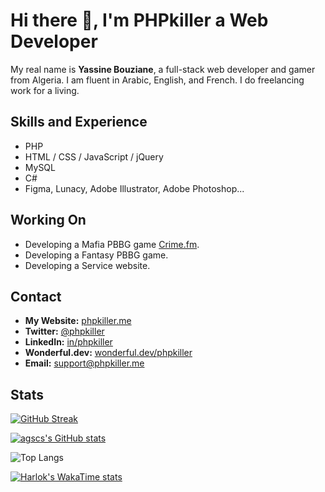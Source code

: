 # Hi there 👋, I'm PHPkiller a Web Developer

My real name is **Yassine Bouziane**, a full-stack web developer and gamer from Algeria. I am fluent in Arabic, English, and French. I do freelancing work for a living.

## Skills and Experience

- PHP
- HTML / CSS / JavaScript / jQuery
- MySQL
- C#
- Figma, Lunacy, Adobe Illustrator, Adobe Photoshop...

## Working On

- Developing a Mafia PBBG game [Crime.fm](https://crime.fm).
- Developing a Fantasy PBBG game.
- Developing a Service website.

## Contact

- **My Website:** [phpkiller.me](https://phpkiller.me)  
- **Twitter:** [@phpkiller](https://twitter.com/phpkiller)
- **LinkedIn:** [in/phpkiller](https://linkedin.com/in/phpkiller)
- **Wonderful.dev:** [wonderful.dev/phpkiller](https://wonderful.dev/phpkiller)
- **Email:** [support@phpkiller.me](support@phpkiller.me)

## Stats

[![GitHub Streak](https://streak-stats.demolab.com?user=agscs&theme=github-dark-blue&mode=weekly)](https://git.io/streak-stats)

[![agscs's GitHub stats](https://github-readme-stats.vercel.app/api?username=agscs&theme=tokyonight&show_icons=true)](https://github.com/anuraghazra/github-readme-stats)

![Top Langs](https://github-readme-stats.vercel.app/api/top-langs/?username=agscs&layout=compact)

[![Harlok's WakaTime stats](https://github-readme-stats.vercel.app/api/wakatime?username=phpkiller)](https://github.com/anuraghazra/github-readme-stats)
